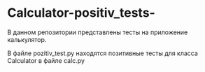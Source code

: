 # Calculator-positiv_tests-
В данном репозитории представлены  тесты на приложение калькулятор.


В файле pozitiv_test.py находятся позитивные тесты для класса Calculator в файле calc.py
